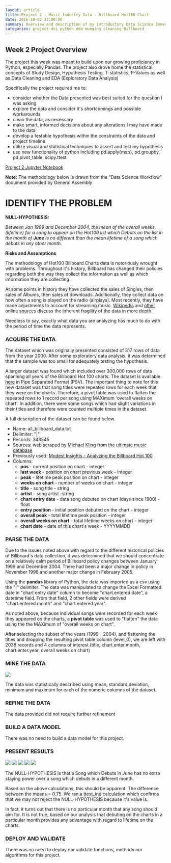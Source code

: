 ```yaml
---
layout: article
title: Project 2 - Music Industry Data - Billboard Hot100 Chart
date: 2016-10-02 23:00:00
summary: Overview and description of my introductory Data Science Immersive project
categories: project dsi python eda munging cleaning Billboard
---
```


Week 2 Project Overview
-----------------------

The project this week was meant to build upon our growing proficiency in Python, especially Pandas. The project also drove home the statistical concepts of Study Design, Hypothesis Testing, T-statistics, P-Values as well as Data Cleaning and EDA (Exploratory Data Analysis)

Specifically the project required me to:

-	consider whether the Data presented was best suited for the question I was asking
-	explore the data and consider it's shortcomings and possible workarounds
-	clean the data, as necessary
-	make smart, informed decisions about any alterations I may have made to the data
-	develop a testable hypothesis within the constraints of the data and project timeline
-	utilize visual and statistical techniques to assert and test my hypothesis
-	use new functionality of python including pd.apply{map}, pd.groupby, pd.pivot\_table, scipy.ttest

[Project 2 Jupyter Notebook](https://github.com/jpfreeley/DSI-NYC-2/blob/master/projects/projects-weekly/project-02/JPF_project_2.ipynb)

**Note:** The methodology below is drawn from the "Data Science Workflow" document provided by General Assembly

IDENTIFY THE PROBLEM
====================

**NULL-HYPOTHESIS:**

*Between Jan 1999 and December 2004, the mean of the overall weeks (lifetime) for a song to appear on the Hot100 list which Debuts on the list in the month of **June** is no different than the mean lifetime of a song which debuts in any other month.*

**Risks and Assumptions**

The methodology of Hot100 Billboard Charts data is notoriously wrought with problems. Throughout it's history, Billboard has changed their policies regarding both the way they collect the information as well as which information they are collecting.

At some points in history they have collected the sales of Singles, then sales of Albums, then sales of downloads. Additionally, they collect data on how often a song is played on the radio (airplays). Most recently, they have made adjustments to account for streaming music. [Wikipedia](https://en.wikipedia.org/wiki/Billboard_Hot_100) and [other](https://theringer.com/billboard-hot-100-singles-chart-broken-313cbe9094b9#.oznojthyp) online  [sources](http://www.npr.org/sections/therecord/2013/08/16/207879695/how-the-hot-100-became-americas-hit-barometer) discuss the inherent fragility of the data in more depth.

Needless to say, exactly what data you are analyzing has much to do with the period of time the data represents.

### ACQUIRE THE DATA

The dataset which was originally presented consisted of 317 rows of data from the year 2000. After some exploratory data analysis, it was determined that the sample was too small for adequately testing the hypothesis.

A larger dataset was found which included over 300,000 rows of data spanning all years of the Billboard Hot 100 charts. The dataset is available [here](http://www.modestinsights.com/wp-content/uploads/2015/03/all_billboard_data.txt) in Pipe Separated Format (PSV). The important thing to note for this new dataset was that song titles were repeated rows for each week that they were on the charts. Therefore, a pivot table was used to flatten the repeated rows to 1 record per song using MAXimum 'overall weeks on chart'. In addition, there were some songs which had slight variations in their titles and therefore were counted multiple times in the dataset.

A full description of the dataset can be found below.

-	Name: all_billboard_data.txt
-	Delimiter: "\|"
-	Records: 343545
-	Sources: web scraped by [Michael Kling][7c9ad3db] from [the ultimate music database](http://www.umdmusic.com/default.asp?Lang=English&Chart=D)
-	Previously used: [Modest Insights - Analyzing the Billboard Hot 100](http://www.modestinsights.com/analyzing-the-billboard-hot-100/)
-	Columns:
	-	**pos** - current position on chart - integer
	-	**last week** - position on chart previous week - integer
	-	**peak** - lifetime peak position on chart - integer
	-	**weeks on chart** - number of weeks on chart - integer
	-	**title** - song title - string
	-	**artist** - song artist -string
	-	**chart entry date** - data song debuted on chart (days since 1900) - float
	-	**entry position** - initial position debuted on the chart - integer
	-	**overall peak** - total lifetime peak position - integer
	-	**overall weeks on chart** - total lifetime weeks on chart - integer
	-	**chart date** - date of this chart's week - YYYYMMDD

  [7c9ad3db]: http://www.modestinsights.com/author/mwklinggmail-com/ "Michael Kling"

### PARSE THE DATA

Due to the issues noted above with regard to the different historical policies of Billboard's data collection, it was determined that we should concentrate on a relatively calm period of Billboard policy changes between January 1999 and December 2004. There had been a major change in policy in November 1998 and another major change in February 2005.

Using the **pandas** library of Python, the data was imported as a csv using the "\|" delimiter. The data was manipulated to change the Excel Formatted date in "chart entry date" column to become "chart.entered.date", a datetime field. From that field, 2 other fields were derived "chart.entered.month" and "chart.entered.year".

As noted above, because individual songs were recorded for each week they appeared on the charts, a **pivot table** was used to "flatten" the data using the the MAXimum of "overall weeks on chart".

After selecting the subset of the years (1999 - 2004), and flattening the titles and dropping the resulting pivot table column (level_0), we are left with 2038 records and 4 columns of interest (title, chart.enter.month, chart.enter.year, overall weeks on chart)

### MINE THE DATA

![](/images/project-02/billboard_histograms.png)

The data was statistically described using mean, standard deviation, minimum and maximum for each of the numeric columns of the dataset.

### REFINE THE DATA

The data provided did not require further refinement

### BUILD A DATA MODEL

There was no need to build a data model for this project.

### PRESENT RESULTS
![](/images/project-02/weeks_month_entered.png)
![](/images/project-02/avgweeks_month_enter.png)
![](/images/project-02/p_val_stats.png)
![](/images/project-02/box_mean.png)
![](/images/project-02/tab_stats.png)

The NULL-HYPOTHESIS is that a Song which Debuts in June has no extra staying power over a song which debuts in a different month.

Based on the above calculations, this should be apparent. The difference between the means = 0.75. We ran a ttest_ind calculation which confirms that we may not reject the NULL-HYPOTHESIS because it's value is.

In fact, it turns out that there is no particular month that any song should aim for. It is not true, based on our analysis that debuting on the charts in a particular month provides any advantage with regard to lifetime on the charts. 

### DEPLOY AND VALIDATE

There was no need to deploy nor validate functions, methods nor algorithms for this project.
